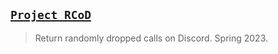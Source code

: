 ## [`Project RCoD`](http://lxrbckl.com/Project-Hakkonen)
> Return randomly dropped calls on Discord. Spring 2023.

